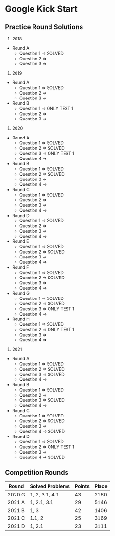 # Google Kick Start

## Practice Round Solutions
1. 2018
  * Round A
    * Question 1 => SOLVED
    * Question 2 => 
    * Question 3 => 
1. 2019
  * Round A
    * Question 1 => SOLVED
    * Question 2 => 
    * Question 3 => 
  * Round B
    * Question 1 => ONLY TEST 1
    * Question 2 => 
    * Question 3 => 
1. 2020
  * Round A
    * Question 1 => SOLVED
    * Question 2 => SOLVED
    * Question 3 => ONLY TEST 1
    * Question 4 => 
  * Round B
    * Question 1 => SOLVED
    * Question 2 => SOLVED
    * Question 3 => 
    * Question 4 => 
  * Round C
    * Question 1 => SOLVED
    * Question 2 => 
    * Question 3 => 
    * Question 4 => 
  * Round D
    * Question 1 => SOLVED
    * Question 2 => 
    * Question 3 => 
    * Question 4 => 
  * Round E
    * Question 1 => SOLVED
    * Question 2 => SOLVED
    * Question 3 => 
    * Question 4 => 
  * Round F
    * Question 1 => SOLVED
    * Question 2 => SOLVED
    * Question 3 => 
    * Question 4 => 
  * Round G
    * Question 1 => SOLVED
    * Question 2 => SOLVED
    * Question 3 => ONLY TEST 1
    * Question 4 => 
  * Round H
    * Question 1 => SOLVED
    * Question 2 => ONLY TEST 1
    * Question 3 => 
    * Question 4 => 
1. 2021
  * Round A
    * Question 1 => SOLVED
    * Question 2 => SOLVED
    * Question 3 => SOLVED
    * Question 4 => 
  * Round B
    * Question 1 => SOLVED
    * Question 2 => 
    * Question 3 => SOLVED
    * Question 4 => 
  * Round C
    * Question 1 => SOLVED
    * Question 2 => SOLVED
    * Question 3 => 
    * Question 4 => SOLVED
  * Round D
    * Question 1 => SOLVED
    * Question 2 => ONLY TEST 1
    * Question 3 => 
    * Question 4 => SOLVED


## Competition Rounds
| Round  | Solved Problems | Points | Place |
|--------|-----------------|--------|-------|
| 2020 G | 1, 2, 3.1, 4.1  | 43     | 2160  |
| 2021 A | 1, 2.1, 3.1     | 29     | 5146  |
| 2021 B | 1, 3            | 42     | 1406  |
| 2021 C | 1.1, 2          | 25     | 3169  |
| 2021 D | 1, 2.1          | 23     | 3111  |